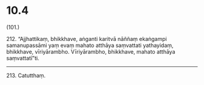 # 10.4

(101.)

212\. “Ajjhattikaṃ, bhikkhave, aṅganti karitvā nāññaṃ ekaṅgampi samanupassāmi yaṃ evaṃ mahato atthāya saṃvattati yathayidaṃ, bhikkhave, vīriyārambho. Vīriyārambho, bhikkhave, mahato atthāya saṃvattatī”ti.

---

213\. Catutthaṃ.
